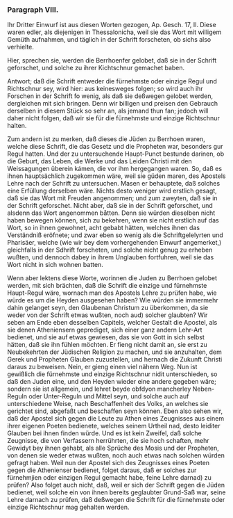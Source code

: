 <!-- Seite 137 --> 

### Paragraph VIII. ###

Ihr Dritter Einwurf ist aus diesen Worten
gezogen, Ap. Gesch. 17, II. Diese waren edler, 
als diejenigen in Thessalonicha, weil sie das Wort mit
willigem Gemüth aufnahmen, und täglich in der
Schrift forscheten, ob sichs also verhielte.

Hier, sprechen sie, werden die Berrhoenfer gelobet,
daß sie in der Schrift geforschet, und solche zu
ihrer Kichtschnur gemachet baben.

Antwort; daß die Schrift entweder die fürnehmste
oder einzige Regul und Richtschnur sey, wird hier: 
aus keinesweges folgen; so wird auch ihr Forschen in 
der Schrift fo wenig, als daß sie deßwegen gelobet 
werden, dergleichen mit sich bringen. Denn wir billigen
und preisen den Gebrauch derselben in diesem 
Stück so sehr an, als jemand thun fan; jedoch will 
daher nicht folgen, daß wir sie für die fürnehmste und 
einzige Richtschnur halten. 

Zum andern ist zu merken, daß dieses die Jüden zu 
Berrhoen waren, welche diese Schrift, die das Gesetz 
und die Propheten war, besonders gur Regul hatten. 
Und der zu untersuchende Haupt-Punct bestunde darinen,
ob die Geburt, das Leben, die Werke und das Leiden
Christi mit den Weissagungen überein kámen, die
vor ihm hergegangen waren. So, daß es ihnen hauptsächlich
zugekommen wäre, weil sie güden maren, des
Apostels Lehre nach der Schrift zu untersuchen. Masen
er behauptete, daß solches eine Erfüllung derselben
wäre. Nichts desto weniger wird erstlich gesagt, daß
sie das Wort mit Freuden angenommen; und zum
zweyten, daß sie in der Schrift geforschet. Nicht aber,
daß sie in der Schrift geforschet, und alsdenn das Wort 
angenommen båtten. Denn sie würden dieselben nicht 
haben bewegen können, sich zu bekehren, wenn sie nicht 
erstlich auf das Wort, so in ihnen gewohnet, acht gebabt<!-- Seite 138 --> 
hätten, welches ihnen das Verständniß eröfnete;
und zwar eben so wenig als die Schriftgelelyrten und
Pharisäer, welche (wie wir bey dem vorhergehenden
Einwurf angemerket,) gleichfalls in der Sdhrift forscheten,
und solche nicht genug zu erheben wußten, und dennoch
dabey in ihrem Unglauben fortfuhren, weil sie
das Wort nicht in sich wohnen batten.

Wenn aber lektens diese Worte, worinnen die Juden
zu Berrhoen gelobet werden, mit sich brächten, daß
die Schrift die einzige und fürnehmste Haupt-Regul
wäre, wornach man des Apostels Lehre zu prüfen habe,
wie würde es um die Heyden ausgesehen haben? Wie
würden sie immermehr dahin gelanget seyn, den Glaubenan
Christum zu überkommen, da sie weder von der 
Schrift etwas wußten, noch aud) solcher glaubten?
Wir seben am Ende eben desselben Capitels, welcher
Gestalt die Apostel, als sie denen Atheniensern geprediget,
sich einer ganz andern Lehr-Art bedienet, und sie auf
etwas gewiesen, das sie von Gott in sich selbst hätten,
daß sie ihn fühlen möchten. Er fieng nicht damit
an, sie erst zu Neubekehrten der Jüdischen Religion zu
machen, und sie anzuhalten, dem Gerek und Propheten
Glauben zuzustellen, und hernach die Zukunft Christi
daraus zu beweisen. Nein, er gieng einen viel nähern
Weg. Nun ist gewißlich die fürnehmste und einzige
Richtschnur nidit unterschieden, so daß den Juden eine,
und den Heyden wieder eine andere gegeben wäre; sondern
sie ist allgemein, und lehret beyde obfdyon mancherley
Neben-Reguln oder Unter-Reguln und Mittel
seyn, und solche auch auf unterschiedene Weise, nach
Beschaffenheit des Volks, an welches sie gerichtet sind,
abgefaßt und beschaffen seyn können. Eben also sehen
wir, daß der Apostel sich gegen die Leute zu Athen eines
Zeugnisses aus einem ihrer eigenen Poeten bedienete,
welches seinem Urtheil nad, desto leiditer Glauben bei
ihnen finden würde. Und es ist kein Zweifel, daß solche<!-- Seite 139 --> 
Zeugnisse, die von Verfassern herrührten, die sie hoch 
schaften, mehr Gewidyt bey ihnen gehabt, als alle 
Sprüche des Mosis und der Propheten, von denen sie 
weder etwas wußten, noch auch etwas nach solchen 
würden gefragt haben. Weil nun der Apostel sich des 
Zeugnisses eines Poeten gegen die Athenienser bedienet, 
folget daraus, daß er solches zur fürnehmjien oder einzigen
Regul gemacht habe, feine Lehre darnad) zu prüfen?
Also folget auch nicht, daß, weil er sich der 
Schrift gegen die Jüden bedienet, weil solche ein von 
ihnen bereits geglaubter Grund-Saß war, seine Lehre 
darnach zu prüfen, daß deßwegen die Schrift für die 
fürnehmste oder einzige Richtschnur mag gehalten werden.

